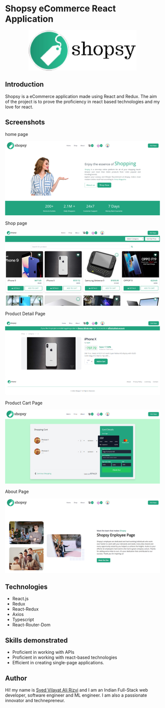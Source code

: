 # Shopsy eCommerce React Application

<p align="center">
  <img src="./Readme/logo.jpg" width="350" title="Shopsy Logo">
</p>

## Introduction

Shopsy is a eCommerce application made using React and Redux. The aim of the project is to prove the proficiency in react based technologies and my love for react.

## Screenshots

home page

<p align="center">
  <img src="./Readme/screenshot/screenshot-home.png" width="full" title="Shopsy Logo">
</p>

Shop page

<p align="center">
  <img src="./Readme/screenshot/screenshot-shop-page.png" width="full" title="Shopsy Logo">
</p>

Product Detail Page

<p align="center">
  <img src="./Readme/screenshot/screenshot-product-detail-page.png" width="full" title="Shopsy Logo">
</p>

Product Cart Page

<p align="center">
  <img src="./Readme/screenshot/screenshot-cart.png" width="full" title="Shopsy Logo">
</p>

About Page

<p align="center">
  <img src="./Readme/screenshot/screenshot-about.png" width="full" title="Shopsy Logo">
</p>

## Technologies

- React.js
- Redux
- React-Redux
- Axios
- Typescript
- React-Router-Dom

## Skills demonstrated

- Proficient in working with APIs
- Proficient in working with react-based technologies
- Efficient in creating single-page applications.

## Author

Hi! my name is [Syed Vilayat Ali Rizvi](https://vilayat.herokuapp.com/) and I am an Indian Full-Stack web developer, software engineer and ML engineer. I am also a passionate innovator and technepreneur.
